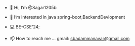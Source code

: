 - 👋 Hi, I’m @Sagar1205b
- 👀 I’m interested in java spring-boot,BackendDevlopment 
- 💻 BE-CSE'24;

- 📫 How to reach me ... gmail: sbadammanavar@gmail.com   

  
<!---
Sagar1205b/Sagar1205b is a ✨ special ✨ repository because its `README.md` (this file) appears on your GitHub profile.
You can click the Preview link to take a look at your changes.
--->
